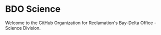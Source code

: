 # BDO Science

Welcome to the GitHub Organization for Reclamation's Bay-Delta Office - Science Division. 
